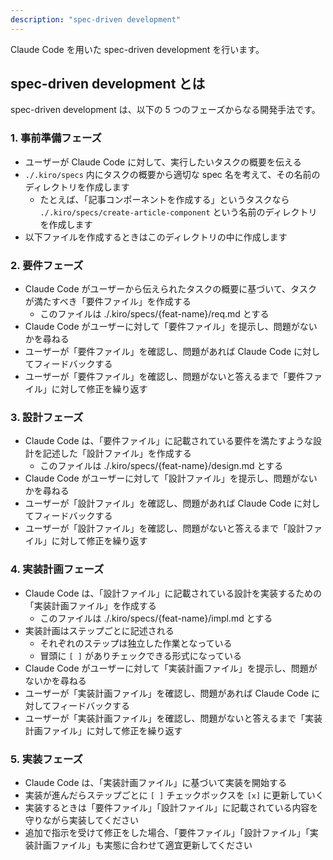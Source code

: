 ```yaml
---
description: "spec-driven development"
---
```


Claude Code を用いた spec-driven development を行います。

## spec-driven development とは

spec-driven development は、以下の 5 つのフェーズからなる開発手法です。

### 1. 事前準備フェーズ

- ユーザーが Claude Code に対して、実行したいタスクの概要を伝える
- `./.kiro/specs` 内にタスクの概要から適切な spec 名を考えて、その名前のディレクトリを作成します
  - たとえば、「記事コンポーネントを作成する」というタスクなら `./.kiro/specs/create-article-component` という名前のディレクトリを作成します
- 以下ファイルを作成するときはこのディレクトリの中に作成します

### 2. 要件フェーズ

- Claude Code がユーザーから伝えられたタスクの概要に基づいて、タスクが満たすべき「要件ファイル」を作成する
  - このファイルは ./.kiro/specs/{feat-name}/req.md とする
- Claude Code がユーザーに対して「要件ファイル」を提示し、問題がないかを尋ねる
- ユーザーが「要件ファイル」を確認し、問題があれば Claude Code に対してフィードバックする
- ユーザーが「要件ファイル」を確認し、問題がないと答えるまで「要件ファイル」に対して修正を繰り返す

### 3. 設計フェーズ

- Claude Code は、「要件ファイル」に記載されている要件を満たすような設計を記述した「設計ファイル」を作成する
  - このファイルは ./.kiro/specs/{feat-name}/design.md とする
- Claude Code がユーザーに対して「設計ファイル」を提示し、問題がないかを尋ねる
- ユーザーが「設計ファイル」を確認し、問題があれば Claude Code に対してフィードバックする
- ユーザーが「設計ファイル」を確認し、問題がないと答えるまで「設計ファイル」に対して修正を繰り返す

### 4. 実装計画フェーズ

- Claude Code は、「設計ファイル」に記載されている設計を実装するための「実装計画ファイル」を作成する
  - このファイルは ./.kiro/specs/{feat-name}/impl.md とする
- 実装計画はステップごとに記述される
  - それぞれのステップは独立した作業となっている
  - 冒頭に `[ ]` がありチェックできる形式になっている
- Claude Code がユーザーに対して「実装計画ファイル」を提示し、問題がないかを尋ねる
- ユーザーが「実装計画ファイル」を確認し、問題があれば Claude Code に対してフィードバックする
- ユーザーが「実装計画ファイル」を確認し、問題がないと答えるまで「実装計画ファイル」に対して修正を繰り返す

### 5. 実装フェーズ

- Claude Code は、「実装計画ファイル」に基づいて実装を開始する
- 実装が進んだらステップごとに `[ ]` チェックボックスを `[x]` に更新していく
- 実装するときは「要件ファイル」「設計ファイル」に記載されている内容を守りながら実装してください
- 追加で指示を受けて修正をした場合、「要件ファイル」「設計ファイル」「実装計画ファイル」も実態に合わせて適宜更新してください

